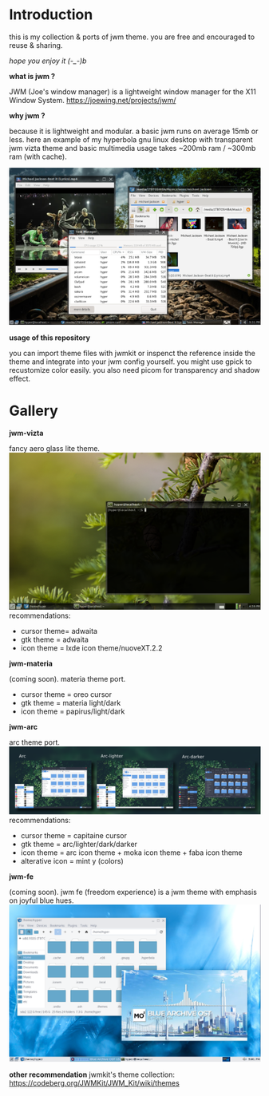 # Introduction

this is my collection & ports of jwm theme.
you are free and encouraged to reuse & sharing.

*hope you enjoy it (-_-)b*

**what is jwm ?**

JWM (Joe's window manager) is a lightweight window manager for the X11 Window System.
https://joewing.net/projects/jwm/

**why jwm ?**

because it is lightweight and modular. a basic jwm runs on average 15mb or less. here an example of my hyperbola gnu linux desktop with transparent jwm vizta theme and basic multimedia usage takes ~200mb ram / ~300mb ram (with cache).

![sample](/jwm-vizta/jwm-ram-usage.png)

**usage of this repository**

you can import theme files with jwmkit or inspenct the reference inside the theme and integrate into your jwm config yourself. you might use gpick to recustomize color easily. you also need picom for transparency and shadow effect.

# Gallery

**jwm-vizta**

fancy aero glass lite theme.
![sample](/jwm-vizta/sample.png)
recommendations:
- cursor theme= adwaita
- gtk theme = adwaita
- icon theme = lxde icon theme/nuoveXT.2.2

**jwm-materia**

(coming soon). materia theme port.
- cursor theme = oreo cursor
- gtk theme = materia light/dark
- icon theme = papirus/light/dark

**jwm-arc**

arc theme port.
![sample](/jwm-arc/sample.png)
recommendations:
- cursor theme = capitaine cursor
- gtk theme = arc/lighter/dark/darker
- icon theme = arc icon theme + moka icon theme + faba icon theme
- alterative icon = mint y (colors)

**jwm-fe**

(coming soon). jwm fe (freedom experience) is a jwm theme with emphasis on joyful blue hues.
![sample](/jwm-fe/sample.png)

**other recommendation**
jwmkit's theme collection: https://codeberg.org/JWMKit/JWM_Kit/wiki/themes